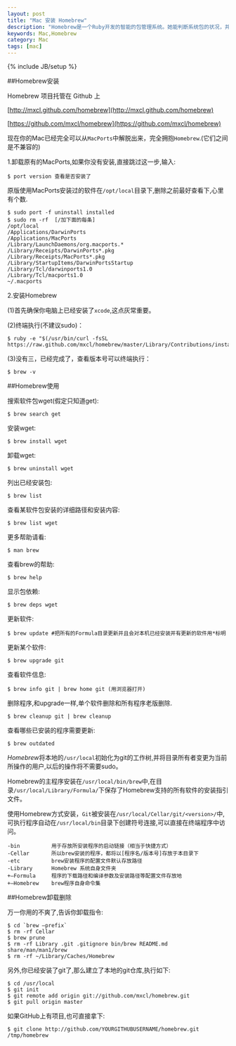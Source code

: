 ```yaml
---
layout: post
title: "Mac 安装 Homebrew"
description: "Homebrew是一个Ruby开发的智能的包管理系统。她能判断系统包的状况，并能够依赖系统已有的组件，不用重新下载一阵套组件,独特式的解决了包的依赖问题。而MacPorts是自成一派的,他的所有组件全部安装在/opt目录下，带来的问题就是很多系统已经有的组件都要重新下载，费时间也费空间。而且Homebrew本身使用Git管理，升级非常方便。并不再需要烦人的sudo，一键式编译，无参数困扰。支持千余种开源软件在 Mac OS X 中的部署和管理。"
keywords: Mac,Homebrew
category: Mac
tags: [mac]
---
```

{% include JB/setup %}

##Homebrew安装

Homebrew 项目托管在 Github 上

[http://mxcl.github.com/homebrew](http://mxcl.github.com/homebrew)

[https://github.com/mxcl/homebrew](https://github.com/mxcl/homebrew)

现在你的Mac已经完全可以从`MacPorts`中解脱出来，完全拥抱`Homebrew`.(它们之间是不兼容的)

1.卸载原有的MacPorts,如果你没有安装,直接跳过这一步,输入: 

	$ port version 查看是否安装了

原版使用MacPorts安装过的软件在`/opt/local`目录下,删除之前最好查看下,心里有个数.

	$ sudo port -f uninstall installed
	$ sudo rm -rf  [/加下面的每条]
	/opt/local
	/Applications/DarwinPorts
	/Applications/MacPorts
	/Library/LaunchDaemons/org.macports.* 
	/Library/Receipts/DarwinPorts*.pkg 
	/Library/Receipts/MacPorts*.pkg 
	/Library/StartupItems/DarwinPortsStartup
	/Library/Tcl/darwinports1.0 
	/Library/Tcl/macports1.0 
	~/.macports

2.安装Homebrew

(1)首先确保你电脑上已经安装了`xcode`,这点灰常重要。

(2)终端执行(不建议sudo)：

	$ ruby -e "$(/usr/bin/curl -fsSL https://raw.github.com/mxcl/homebrew/master/Library/Contributions/install_homebrew.rb)"

(3)没有三，已经完成了，查看版本号可以终端执行：

	$ brew -v

##Homebrew使用

搜索软件包wget(假定只知道get):

	$ brew search get

安装wget:

	$ brew install wget

卸载wget:

	$ brew uninstall wget

列出已经安装包:

	$ brew list

查看某软件包安装的详细路径和安装内容:

	$ brew list wget

更多帮助请看:

	$ man brew

查看brew的帮助:

	$ brew help

显示包依赖:

	$ brew deps wget

更新软件:

	$ brew update #把所有的Formula目录更新并且会对本机已经安装并有更新的软件用*标明

更新某个软件:

	$ brew upgrade git

查看软件信息:

	$ brew info git | brew home git (用浏览器打开)

删除程序,和upgrade一样,单个软件删除和所有程序老版删除.

	$ brew cleanup git | brew cleanup

查看哪些已安装的程序需要更新:

	$ brew outdated

*Homebrew*将本地的`/usr/local`初始化为git的工作树,并将目录所有者变更为当前所操作的用户,以后的操作将不需要sudo。

Homebrew的主程序安装在`/usr/local/bin/brew`中,在目录`/usr/local/Library/Formula/`下保存了Homebrew支持的所有软件的安装指引文件。

使用Homebrew方式安装，`Git`被安装在`/usr/local/Cellar/git/<version>/`中,可执行程序自动在`/usr/local/bin`目录下创建符号连接,可以直接在终端程序中访问。

	-bin          用于存放所安装程序的启动链接（相当于快捷方式）
	-Cellar       所以brew安装的程序，都将以[程序名/版本号]存放于本目录下
	-etc          brew安装程序的配置文件默认存放路径
	-Library      Homebrew 系统自身文件夹
	+–Formula     程序的下载路径和编译参数及安装路径等配置文件存放地
	+–Homebrew    brew程序自身命令集

##Homebrew卸载删除

万一你用的不爽了,告诉你卸载指令:

	$ cd `brew –prefix`
	$ rm -rf Cellar
	$ brew prune
	$ rm -rf Library .git .gitignore bin/brew README.md share/man/man1/brew
	$ rm -rf ~/Library/Caches/Homebrew

另外,你已经安装了git了,那么建立了本地的git仓库,执行如下:

	$ cd /usr/local
	$ git init
	$ git remote add origin git://github.com/mxcl/homebrew.git
	$ git pull origin master

如果GitHub上有项目,也可直接拿下:

	$ git clone http://github.com/YOURGITHUBUSERNAME/homebrew.git /tmp/homebrew
	
	
	
	
	
	